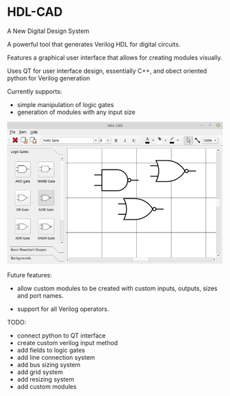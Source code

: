 # HDL-CAD
A New Digital Design System

A powerful tool that generates Verilog HDL for digital circuits.

Features a graphical user interface that allows for creating modules visually.

Uses QT for user interface design, essentially C++, and obect oriented python for Verilog generation

Currently supports:
  * simple manipulation of logic gates
  * generation of modules with any input size

![logic gates](https://github.com/ATariq1/HDL-CAD/blob/master/images/Screenshot%20from%202018-02-21%2000-02-10.png)

Future features:
  * allow custom modules to be created with custom inputs, outputs, sizes and port names.

  * support for all Verilog operators. 
  
TODO:
  * connect python to QT interface
  * create custom verilog input method
  * add fields to logic gates
  * add line connection system
  * add bus sizing system
  * add grid system
  * add resizing system
  * add custom modules
 
